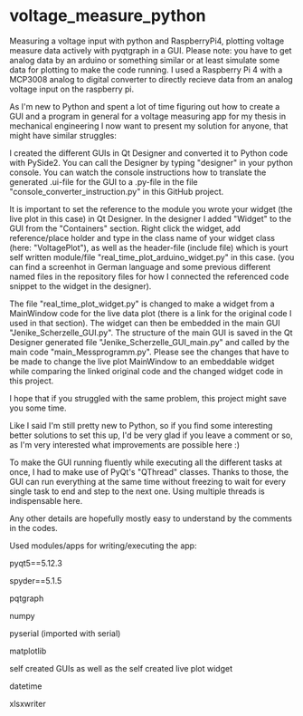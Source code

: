 # voltage_measure_python
Measuring a voltage input with python and RaspberryPi4, plotting voltage measure data actively with pyqtgraph in a GUI. Please note: you have to get analog data by an arduino or something similar or at least simulate some data for plotting to make the code running. I used a Raspberry Pi 4 with a MCP3008 analog to digital converter to directly recieve data from an analog voltage input on the raspberry pi.

As I'm new to Python and spent a lot of time figuring out how to create a GUI and a program in general for a voltage measuring app for my thesis in mechanical engineering I now want to present my solution for anyone, that might have similar struggles:

I created the different GUIs in Qt Designer and converted it to Python code with PySide2. You can call the Designer by typing "designer" in your python console. You can watch the console instructions how to translate the generated .ui-file for the GUI to a .py-file in the file "console_converter_instruction.py" in this GitHub project.

It is important to set the reference to the module you wrote your widget (the live plot in this case) in Qt Designer. In the designer I added "Widget" to the GUI from the "Containers" section. Right click the widget, add reference/place holder and type in the class name of your widget class (here: "VoltagePlot"), as well as the header-file (include file) which is yourt self written module/file "real_time_plot_arduino_widget.py" in this case. (you can find a screenhot in German language and some previous different named files in the repository files for how I connected the referenced code snippet to the widget in the designer).

The file "real_time_plot_widget.py" is changed to make a widget from a MainWindow code for the live data plot (there is a link for the original code I used in that section). The widget can then be embedded in the main GUI "Jenike_Scherzelle_GUI.py". The structure of the main GUI is saved in the Qt Designer generated file "Jenike_Scherzelle_GUI_main.py" and called by the main code "main_Messprogramm.py". Please see the changes that have to be made to change the live plot MainWindow to an embeddable widget while comparing the linked original code and the changed widget code in this project.

I hope that if you struggled with the same problem, this project might save you some time.

Like I said I'm still pretty new to Python, so if you find some interesting better solutions to set this up, I'd be very glad if you leave a comment or so, as I'm very interested what improvements are possible here :)

To make the GUI running fluently while executing all the different tasks at once, I had to make use of PyQt's "QThread" classes. Thanks to those, the GUI can run everything at the same time without freezing to wait for every single task to end and step to the next one. Using multiple threads is indispensable here.

Any other details are hopefully mostly easy to understand by the comments in the codes.

Used modules/apps for writing/executing the app:

pyqt5==5.12.3

spyder==5.1.5

pqtgraph

numpy

pyserial (imported with serial)

matplotlib

self created GUIs as well as the self created live plot widget

datetime

xlsxwriter
